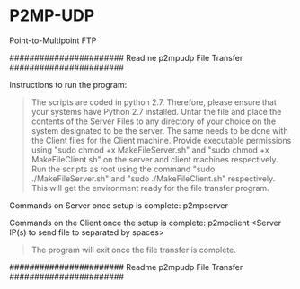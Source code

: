 # P2MP-UDP
Point-to-Multipoint FTP 

####################### Readme p2mpudp File Transfer #######################

Instructions to run the program: 

> The scripts are coded in python 2.7. Therefore, please ensure that your systems have Python 2.7 installed. 
> Untar the file and place the contents of the Server Files to any directory of your choice on the system designated to be the server. The same needs to be done with the Client files for the Client machine. 
> Provide executable permissions using "sudo chmod +x MakeFileServer.sh" and "sudo chmod +x MakeFileClient.sh" on the server and client machines respectively. 
> Run the scripts as root using the command "sudo ./MakeFileServer.sh" and "sudo ./MakeFileClient.sh" respectively. This will get the environment ready for the file transfer program.

Commands on Server once setup is complete: 
p2mpserver <Server Port> <File Name with path if needed> <Loss Probability>

Commands on the Client once the setup is complete: 
p2mpclient <Server IP(s) to send file to separated by spaces> <Server Port> <File name to transfer> <MSS value>

> The program will exit once the file transfer is complete. 

####################### Readme p2mpudp File Transfer #######################
